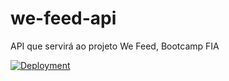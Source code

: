 # we-feed-api
API que servirá ao projeto We Feed, Bootcamp FIA

[![Deployment](https://github.com/ashoiti/we-feed-api/actions/workflows/deploy-aws.yml/badge.svg?branch=develop)](https://github.com/ashoiti/we-feed-api/actions/workflows/deploy-aws.yml)
